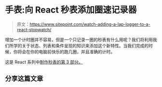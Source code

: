 # 手表:向 React 秒表添加圈速记录器

> 原文：<https://www.sitepoint.com/watch-adding-a-lap-logger-to-a-react-stopwatch/>

增加一个计时圈并不容易，但是一个只记录一圈的秒表有什么用呢？我们将利用我们所学的关于状态、列表和条件呈现的知识来添加这个新特性。当我们完成的时候，你将会在你的电脑前快乐的跑几圈，并且准确的计时。

这是 React 系列中[制作秒表的第 3 部分。](https://www.sitepoint.com/series/building-a-stopwatch-in-react/)

## 分享这篇文章